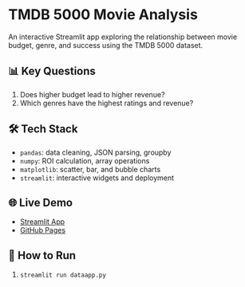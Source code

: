 # TMDB 5000 Movie Analysis

An interactive Streamlit app exploring the relationship between movie budget, genre, and success using the TMDB 5000 dataset.

## 📊 Key Questions
1. Does higher budget lead to higher revenue?
2. Which genres have the highest ratings and revenue?

## 🛠️ Tech Stack
- `pandas`: data cleaning, JSON parsing, groupby
- `numpy`: ROI calculation, array operations
- `matplotlib`: scatter, bar, and bubble charts
- `streamlit`: interactive widgets and deployment

## 🌐 Live Demo
- [Streamlit App](https://python-movies.streamlit.app/)
- [GitHub Pages](https://github.com/Ethan-GY/Python-APP/blob/main/dataapp.py)

## 📁 How to Run
1. `streamlit run dataapp.py`